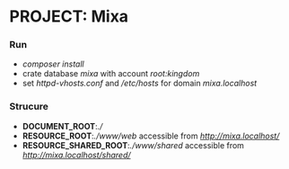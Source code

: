 # PROJECT: Mixa #
### Run ###
* *composer install*
* crate database *mixa* with account *root:kingdom*
* set *httpd-vhosts.conf* and */etc/hosts* for domain *mixa.localhost*

### Strucure ###
* **DOCUMENT_ROOT**:*./*
* **RESOURCE_ROOT**:*./www/web* accessible from *http://mixa.localhost/*
* **RESOURCE_SHARED_ROOT**:*./www/shared* accessible from *http://mixa.localhost/shared/*